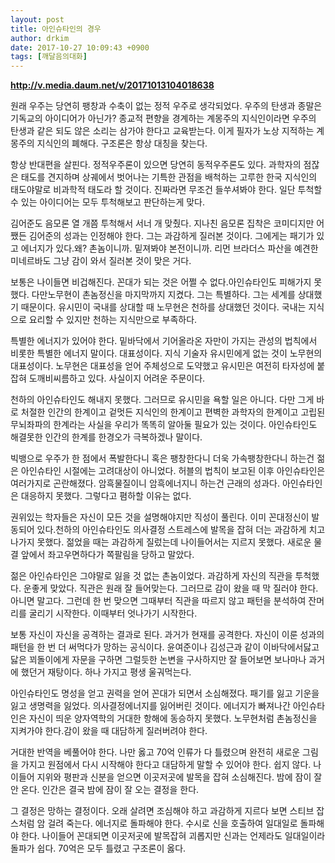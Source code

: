 ```yaml
---
layout: post
title: 아인슈타인의 경우
author: drkim
date: 2017-10-27 10:09:43 +0900
tags: [깨달음의대화]
---
```

  **http://v.media.daum.net/v/20171013104018638**

  


원래 우주는 당연히 팽창과 수축이 없는 정적 우주로 생각되었다. 우주의 탄생과 종말은 기독교의 아이디어가 아닌가? 종교적 편향을 경계하는 계몽주의 지식인이라면 우주의 탄생과 같은 되도 않은 소리는 삼가야 한다고 교육받는다. 이게 필자가 노상 지적하는 계몽주의 지식인의 폐해다. 구조론은 항상 대칭을 찾는다.

  


항상 반대편을 살핀다. 정적우주론이 있으면 당연히 동적우주론도 있다. 과학자의 점잖은 태도를 견지하며 상궤에서 벗어나는 기특한 관점을 배척하는 고루한 한국 지식인의 태도야말로 비과학적 태도라 할 것이다. 진짜라면 무조건 들쑤셔봐야 한다. 일단 투척할 수 있는 아이디어는 모두 투척해보고 판단하는게 맞다.



김어준도 음모론 열 개쯤 투척해서 서너 개 맞췄다. 지나친 음모론 집착은 코미디지만 어쨌든 김어준의 성과는 인정해야 한다. 그는 과감하게 질러본 것이다. 그에게는 패기가 있고 에너지가 있다.왜? 촌놈이니까. 밑져봐야 본전이니까. 리먼 브라더스 파산을 예견한 미네르바도 그냥 감이 와서 질러본 것이 맞은 거다.

  


보통은 나이들면 비겁해진다. 꼰대가 되는 것은 어쩔 수 없다.아인슈타인도 피해가지 못했다. 다만노무현이 촌놈정신을 마지막까지 지켰다. 그는 특별하다. 그는 세계를 상대했기 때문이다. 유시민이 국내를 상대할 때 노무현은 천하를 상대했던 것이다. 국내는 지식으로 요리할 수 있지만 천하는 지식만으로 부족하다.

  


특별한 에너지가 있어야 한다. 밑바닥에서 기어올라온 자만이 가지는 관성의 법칙에서 비롯한 특별한 에너지 말이다. 대표성이다. 지식 기술자 유시민에게 없는 것이 노무현의 대표성이다. 노무현은 대표성을 얻어 주체성으로 도약했고 유시민은 여전히 타자성에 붙잡혀 도깨비씨름하고 있다. 사실이지 어려운 주문이다.

  


천하의 아인슈타인도 해내지 못했다. 그러므로 유시민을 욕할 일은 아니다. 다만 그게 바로 처절한 인간의 한계이고 겉멋든 지식인의 한계이고 편벽한 과학자의 한계이고 고립된 무뇌좌파의 한계라는 사실을 우리가 똑똑히 알아둘 필요가 있는 것이다. 아인슈타인도 해결못한 인간의 한계를 한경오가 극복하겠나 말이다.

  


빅뱅으로 우주가 한 점에서 폭발한다니 혹은 팽창한다니 더욱 가속팽창한다니 하는건 젊은 아인슈타인 시절에는 고려대상이 아니었다. 허블의 법칙이 보고된 이후 아인슈타인은 여러가지로 곤란해졌다. 암흑물질이니 암흑에너지니 하는건 근래의 성과다. 아인슈타인은 대응하지 못했다. 그렇다고 폄하할 이유는 없다.

  


권위있는 학자들은 자신이 모든 것을 설명해야지만 직성이 풀린다. 이미 꼰대정신이 발동되어 있다.천하의 아인슈타인도 의사결정 스트레스에 발목을 잡혀 더는 과감하게 치고나가지 못했다. 젊었을 때는 과감하게 질렀는데 나이들어서는 지르지 못했다. 새로운 물결 앞에서 좌고우면하다가 쪽팔림을 당하고 말았다.

  


젊은 아인슈타인은 그야말로 잃을 것 없는 촌놈이었다. 과감하게 자신의 직관을 투척했다. 운좋게 맞았다. 직관은 원래 잘 들어맞는다. 그러므로 감이 왔을 때 막 질러야 한다. 아니면 말고다. 그런데 한 번 맞으면 그때부터 직관을 따르지 않고 패턴을 분석하여 잔머리를 굴리기 시작한다. 이때부터 엇나가기 시작한다.


  


  보통 자신이 자신을 공격하는 결과로 된다. 과거가 현재를 공격한다. 자신이 이룬 성과의 패턴을 한 번 더 써먹다가 망하는 공식이다. 윤여준이나 김성근과 같이 이바닥에서닳고 닳은 꾀돌이에게 자문을 구하면 그럴듯한 논변을 구사하지만 잘 들어보면 보나마나 과거에 했던거 재탕이다. 하나 가지고 평생 울궈먹는다.



  


  아인슈타인도 명성을 얻고 권력을 얻어 꼰대가 되면서 소심해졌다. 패기를 잃고 기운을 잃고 생명력을 잃었다. 의사결정에너지를 잃어버린 것이다. 에너지가 빠져나간 아인슈타인은 자신이 띄운 양자역학의 거대한 항해에 동승하지 못했다. 노무현처럼 촌놈정신을 지켜가야 한다.감이 왔을 때 대담하게 질러버려야 한다.



  


  거대한 반역을 베풀어야 한다. 나만 옳고 70억 인류가 다 틀렸으며 완전히 새로운 그림을 가지고 원점에서 다시 시작해야 한다고 대담하게 말할 수 있어야 한다. 쉽지 않다. 나이들어 지위와 평판과 신분을 얻으면 이곳저곳에 발목을 잡혀 소심해진다. 밤에 잠이 잘 안 온다. 인간은 결국 밤에 잠이 잘 오는 결정을 한다.



  


  그 결정은 망하는 결정이다. 오래 살려면 조심해야 하고 과감하게 지르다 보면 스티브 잡스처럼 암 걸려 죽는다. 에너지로 돌파해야 한다. 수시로 신을 호출하여 일대일로 돌파해야 한다. 나이들어 꼰대되면 이곳저곳에 발목잡혀 괴롭지만 신과는 언제라도 일대일이라 돌파가 쉽다. 70억은 모두 틀렸고 구조론이 옳다.
  